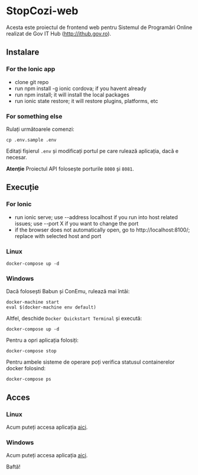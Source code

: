 # StopCozi-web

Acesta este proiectul de frontend web pentru Sistemul de Programări Online realizat de Gov IT Hub (http://ithub.gov.ro).

## Instalare

### For the Ionic app
- clone git repo
- run npm install -g ionic cordova; if you havent already
- run npm install; it will install the local packages
- run ionic state restore; it will restore plugins, platforms, etc

### For something else
Rulați următoarele comenzi:

```
cp .env.sample .env
```

Editați fișierul `.env` și modificați portul pe care rulează aplicația, dacă e necesar.

**Atenție** Proiectul API folosește porturile `8080` și `8081`.

## Execuție
### For Ionic
- run ionic serve; use --address localhost if you run into host related issues; use --port X if you want to change the port
- if the browser does not automatically open, go to http://localhost:8100/; replace with selected host and port

### Linux

```
docker-compose up -d
```

### Windows

Dacă folosești Babun și ConEmu, rulează mai întâi:

```
docker-machine start
eval $(docker-machine env default)
```

Altfel, deschide `Docker Quickstart Terminal` și execută:

```
docker-compose up -d
```

Pentru a opri aplicația folosiți:

```
docker-compose stop
```

Pentru ambele sisteme de operare poți verifica statusul containerelor docker folosind:

```
docker-compose ps
```

## Acces

### Linux

Acum puteți accesa aplicația [aici](http://localhost:8082).

### Windows

Acum puteți accesa aplicația [aici](http://192.168.99.100:8082).

Baftă!